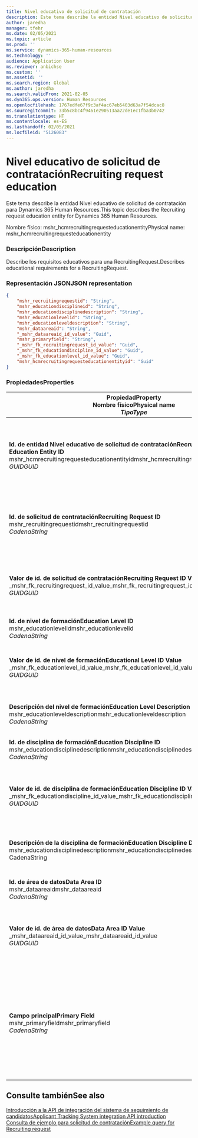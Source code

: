 ```yaml
---
title: Nivel educativo de solicitud de contratación
description: Este tema describe la entidad Nivel educativo de solicitud de contratación para Dynamics 365 Human Resources.
author: jaredha
manager: tfehr
ms.date: 02/05/2021
ms.topic: article
ms.prod: ''
ms.service: dynamics-365-human-resources
ms.technology: ''
audience: Application User
ms.reviewer: anbichse
ms.custom: ''
ms.assetid: ''
ms.search.region: Global
ms.author: jaredha
ms.search.validFrom: 2021-02-05
ms.dyn365.ops.version: Human Resources
ms.openlocfilehash: 1767edfe67f9c3af4ac67eb5403d63a7f54dcac8
ms.sourcegitcommit: 33b5c8bc4f9461e290513aa22de1ec1fba3b0742
ms.translationtype: HT
ms.contentlocale: es-ES
ms.lasthandoff: 02/05/2021
ms.locfileid: "5126083"
---
```

# <a name="recruiting-request-education"></a><span data-ttu-id="ea385-103">Nivel educativo de solicitud de contratación</span><span class="sxs-lookup"><span data-stu-id="ea385-103">Recruiting request education</span></span>

<span data-ttu-id="ea385-104">Este tema describe la entidad Nivel educativo de solicitud de contratación para Dynamics 365 Human Resources.</span><span class="sxs-lookup"><span data-stu-id="ea385-104">This topic describes the Recruiting request education entity for Dynamics 365 Human Resources.</span></span>

<span data-ttu-id="ea385-105">Nombre físico: mshr_hcmrecruitingrequesteducationentity</span><span class="sxs-lookup"><span data-stu-id="ea385-105">Physical name: mshr_hcmrecruitingrequesteducationentity</span></span>

### <a name="description"></a><span data-ttu-id="ea385-106">Descripción</span><span class="sxs-lookup"><span data-stu-id="ea385-106">Description</span></span>

<span data-ttu-id="ea385-107">Describe los requisitos educativos para una RecruitingRequest.</span><span class="sxs-lookup"><span data-stu-id="ea385-107">Describes educational requirements for a RecruitingRequest.</span></span>

### <a name="json-representation"></a><span data-ttu-id="ea385-108">Representación JSON</span><span class="sxs-lookup"><span data-stu-id="ea385-108">JSON representation</span></span>

```json
{
    "mshr_recruitingrequestid": "String",
    "mshr_educationdisciplineid": "String",
    "mshr_educationdisciplinedescription": "String",
    "mshr_educationlevelid": "String",
    "mshr_educationleveldescription": "String",
    "mshr_dataareaid": "String",
    "_mshr_dataareaid_id_value": "Guid",
    "mshr_primaryfield": "String",
    "_mshr_fk_recruitingrequest_id_value": "Guid",
    "_mshr_fk_educationdiscipline_id_value": "Guid",
    "_mshr_fk_educationlevel_id_value": "Guid",
    "mshr_hcmrecruitingrequesteducationentityid": "Guid"
}
```

### <a name="properties"></a><span data-ttu-id="ea385-109">Propiedades</span><span class="sxs-lookup"><span data-stu-id="ea385-109">Properties</span></span>

| <span data-ttu-id="ea385-110">Propiedad</span><span class="sxs-lookup"><span data-stu-id="ea385-110">Property</span></span><br><span data-ttu-id="ea385-111">**Nombre físico**</span><span class="sxs-lookup"><span data-stu-id="ea385-111">**Physical name**</span></span><br><span data-ttu-id="ea385-112">**_Tipo_**</span><span class="sxs-lookup"><span data-stu-id="ea385-112">**_Type_**</span></span> | <span data-ttu-id="ea385-113">Utilizar</span><span class="sxs-lookup"><span data-stu-id="ea385-113">Use</span></span> | <span data-ttu-id="ea385-114">Descripción</span><span class="sxs-lookup"><span data-stu-id="ea385-114">Description</span></span> |
| --- | --- | --- |
| <span data-ttu-id="ea385-115">**Id. de entidad Nivel educativo de solicitud de contratación**</span><span class="sxs-lookup"><span data-stu-id="ea385-115">**Recruiting Request Education Entity ID**</span></span><br><span data-ttu-id="ea385-116">mshr_hcmrecruitingrequesteducationentityid</span><span class="sxs-lookup"><span data-stu-id="ea385-116">mshr_hcmrecruitingrequesteducationentityid</span></span><br><span data-ttu-id="ea385-117">*GUID*</span><span class="sxs-lookup"><span data-stu-id="ea385-117">*GUID*</span></span> | <span data-ttu-id="ea385-118">Solo lectura</span><span class="sxs-lookup"><span data-stu-id="ea385-118">Read-only</span></span><br><span data-ttu-id="ea385-119">Obligatorio</span><span class="sxs-lookup"><span data-stu-id="ea385-119">Required</span></span> | <span data-ttu-id="ea385-120">Identificador único generado por el sistema para el registro Nivel educativo de solicitud de contratación.</span><span class="sxs-lookup"><span data-stu-id="ea385-120">System-generated unique identifier for the Recruiting Request Education record.</span></span> |
| <span data-ttu-id="ea385-121">**Id. de solicitud de contratación**</span><span class="sxs-lookup"><span data-stu-id="ea385-121">**Recruiting Request ID**</span></span><br><span data-ttu-id="ea385-122">mshr_recruitingrequestid</span><span class="sxs-lookup"><span data-stu-id="ea385-122">mshr_recruitingrequestid</span></span><br><span data-ttu-id="ea385-123">*Cadena*</span><span class="sxs-lookup"><span data-stu-id="ea385-123">*String*</span></span> | <span data-ttu-id="ea385-124">Escribir una vez</span><span class="sxs-lookup"><span data-stu-id="ea385-124">Write-once</span></span><br><span data-ttu-id="ea385-125">Obligatorio</span><span class="sxs-lookup"><span data-stu-id="ea385-125">Required</span></span> | <span data-ttu-id="ea385-126">Identificador único legible por el usuario de la solicitud de contratación relacionada.</span><span class="sxs-lookup"><span data-stu-id="ea385-126">The user-readable unique identifier of the related recruiting request.</span></span> |
| <span data-ttu-id="ea385-127">**Valor de id. de solicitud de contratación**</span><span class="sxs-lookup"><span data-stu-id="ea385-127">**Recruiting Request ID Value**</span></span><br><span data-ttu-id="ea385-128">_mshr_fk_recruitingrequest_id_value</span><span class="sxs-lookup"><span data-stu-id="ea385-128">_mshr_fk_recruitingrequest_id_value</span></span><br><span data-ttu-id="ea385-129">*GUID*</span><span class="sxs-lookup"><span data-stu-id="ea385-129">*GUID*</span></span> | <span data-ttu-id="ea385-130">Solo lectura</span><span class="sxs-lookup"><span data-stu-id="ea385-130">Read-only</span></span><br><span data-ttu-id="ea385-131">Obligatorio</span><span class="sxs-lookup"><span data-stu-id="ea385-131">Required</span></span><br><span data-ttu-id="ea385-132">Clave externa: mshr_hcmrecruitingrequestentityid de mshr_hcmrecruitingrequestentity</span><span class="sxs-lookup"><span data-stu-id="ea385-132">Foreign key: mshr_hcmrecruitingrequestentityid of mshr_hcmrecruitingrequestentity</span></span> | <span data-ttu-id="ea385-133">Identificador único generado por el sistema de la solicitud de contratación relacionada.</span><span class="sxs-lookup"><span data-stu-id="ea385-133">System-generated unique identifier of the related recruiting request.</span></span> |
| <span data-ttu-id="ea385-134">**Id. de nivel de formación**</span><span class="sxs-lookup"><span data-stu-id="ea385-134">**Education Level ID**</span></span><br><span data-ttu-id="ea385-135">mshr_educationlevelid</span><span class="sxs-lookup"><span data-stu-id="ea385-135">mshr_educationlevelid</span></span><br><span data-ttu-id="ea385-136">*Cadena*</span><span class="sxs-lookup"><span data-stu-id="ea385-136">*String*</span></span> | <span data-ttu-id="ea385-137">Escribir una vez</span><span class="sxs-lookup"><span data-stu-id="ea385-137">Write-once</span></span><br><span data-ttu-id="ea385-138">Obligatorio</span><span class="sxs-lookup"><span data-stu-id="ea385-138">Required</span></span> | <span data-ttu-id="ea385-139">El nivel educativo requerido.</span><span class="sxs-lookup"><span data-stu-id="ea385-139">The level of education required.</span></span> |
| <span data-ttu-id="ea385-140">**Valor de id. de nivel de formación**</span><span class="sxs-lookup"><span data-stu-id="ea385-140">**Educational Level ID Value**</span></span><br><span data-ttu-id="ea385-141">_mshr_fk_educationlevel_id_value</span><span class="sxs-lookup"><span data-stu-id="ea385-141">_mshr_fk_educationlevel_id_value</span></span><br><span data-ttu-id="ea385-142">*GUID*</span><span class="sxs-lookup"><span data-stu-id="ea385-142">*GUID*</span></span> | <span data-ttu-id="ea385-143">Solo lectura</span><span class="sxs-lookup"><span data-stu-id="ea385-143">Read-only</span></span><br><span data-ttu-id="ea385-144">Obligatorio</span><span class="sxs-lookup"><span data-stu-id="ea385-144">Required</span></span><br><span data-ttu-id="ea385-145">Clave externa: entidad mshr_hcmeducationlevelentityid de mshr_hcmeducationlevelentity</span><span class="sxs-lookup"><span data-stu-id="ea385-145">Foreign key: mshr_hcmeducationlevelentityid of mshr_hcmeducationlevelentity</span></span> | <span data-ttu-id="ea385-146">Identificador único generado por el sistema del nivel de formación requerido.</span><span class="sxs-lookup"><span data-stu-id="ea385-146">System-generated unique identifier of the level of education required.</span></span> |
| <span data-ttu-id="ea385-147">**Descripción del nivel de formación**</span><span class="sxs-lookup"><span data-stu-id="ea385-147">**Education Level Description**</span></span><br><span data-ttu-id="ea385-148">mshr_educationleveldescription</span><span class="sxs-lookup"><span data-stu-id="ea385-148">mshr_educationleveldescription</span></span><br><span data-ttu-id="ea385-149">*Cadena*</span><span class="sxs-lookup"><span data-stu-id="ea385-149">*String*</span></span> | <span data-ttu-id="ea385-150">Solo lectura</span><span class="sxs-lookup"><span data-stu-id="ea385-150">Read-only</span></span><br><span data-ttu-id="ea385-151">Obligatorio</span><span class="sxs-lookup"><span data-stu-id="ea385-151">Required</span></span> | <span data-ttu-id="ea385-152">Descripción del nivel requerido para la aptitud.</span><span class="sxs-lookup"><span data-stu-id="ea385-152">The description of the level required for the skill.</span></span> |
| <span data-ttu-id="ea385-153">**Id. de disciplina de formación**</span><span class="sxs-lookup"><span data-stu-id="ea385-153">**Education Discipline ID**</span></span><br><span data-ttu-id="ea385-154">mshr_educationdisciplinedescription</span><span class="sxs-lookup"><span data-stu-id="ea385-154">mshr_educationdisciplinedescription</span></span><br><span data-ttu-id="ea385-155">*Cadena*</span><span class="sxs-lookup"><span data-stu-id="ea385-155">*String*</span></span> | <span data-ttu-id="ea385-156">Escribir una vez</span><span class="sxs-lookup"><span data-stu-id="ea385-156">Write-once</span></span><br><span data-ttu-id="ea385-157">Obligatorio</span><span class="sxs-lookup"><span data-stu-id="ea385-157">Required</span></span> | <span data-ttu-id="ea385-158">Ámbito de la disciplina de formación.</span><span class="sxs-lookup"><span data-stu-id="ea385-158">The area of educational discipline.</span></span> |
| <span data-ttu-id="ea385-159">**Valor de id. de disciplina de formación**</span><span class="sxs-lookup"><span data-stu-id="ea385-159">**Education Discipline ID Value**</span></span><br><span data-ttu-id="ea385-160">_mshr_fk_educationdiscipline_id_value</span><span class="sxs-lookup"><span data-stu-id="ea385-160">_mshr_fk_educationdiscipline_id_value</span></span><br><span data-ttu-id="ea385-161">*GUID*</span><span class="sxs-lookup"><span data-stu-id="ea385-161">*GUID*</span></span> | <span data-ttu-id="ea385-162">Solo lectura</span><span class="sxs-lookup"><span data-stu-id="ea385-162">Read-only</span></span><br><span data-ttu-id="ea385-163">Obligatorio</span><span class="sxs-lookup"><span data-stu-id="ea385-163">Required</span></span><br><span data-ttu-id="ea385-164">Clave externa: mshr_hcmeducationdisciplineentityid de mshr_hcmeducationdisciplineentity</span><span class="sxs-lookup"><span data-stu-id="ea385-164">Foreign key: mshr_hcmeducationdisciplineentityid of mshr_hcmeducationdisciplineentity</span></span> | <span data-ttu-id="ea385-165">Identificador único generado por el sistema del ámbito de la disciplina de formación.</span><span class="sxs-lookup"><span data-stu-id="ea385-165">System-generated unique identifier of the area of educational discipline.</span></span> |
| <span data-ttu-id="ea385-166">**Descripción de la disciplina de formación**</span><span class="sxs-lookup"><span data-stu-id="ea385-166">**Education Discipline Description**</span></span><br><span data-ttu-id="ea385-167">mshr_educationdisciplinedescription</span><span class="sxs-lookup"><span data-stu-id="ea385-167">mshr_educationdisciplinedescription</span></span><br><span data-ttu-id="ea385-168">Cadena</span><span class="sxs-lookup"><span data-stu-id="ea385-168">String</span></span> | <span data-ttu-id="ea385-169">Solo lectura</span><span class="sxs-lookup"><span data-stu-id="ea385-169">Read-only</span></span><br><span data-ttu-id="ea385-170">Obligatorio</span><span class="sxs-lookup"><span data-stu-id="ea385-170">Required</span></span> | <span data-ttu-id="ea385-171">Descripción del ámbito de la disciplina de formación.</span><span class="sxs-lookup"><span data-stu-id="ea385-171">The description of the area of educational discipline.</span></span> |
| <span data-ttu-id="ea385-172">**Id. de área de datos**</span><span class="sxs-lookup"><span data-stu-id="ea385-172">**Data Area ID**</span></span><br><span data-ttu-id="ea385-173">mshr_dataareaid</span><span class="sxs-lookup"><span data-stu-id="ea385-173">mshr_dataareaid</span></span><br><span data-ttu-id="ea385-174">*Cadena*</span><span class="sxs-lookup"><span data-stu-id="ea385-174">*String*</span></span> | <span data-ttu-id="ea385-175">Leer/Escribir</span><span class="sxs-lookup"><span data-stu-id="ea385-175">Read/write</span></span><br><span data-ttu-id="ea385-176">Opcional</span><span class="sxs-lookup"><span data-stu-id="ea385-176">Optional</span></span> | <span data-ttu-id="ea385-177">Especifica la entidad jurídica (empresa).</span><span class="sxs-lookup"><span data-stu-id="ea385-177">Specifies the legal entity (company).</span></span>|
| <span data-ttu-id="ea385-178">**Valor de id. de área de datos**</span><span class="sxs-lookup"><span data-stu-id="ea385-178">**Data Area ID Value**</span></span><br><span data-ttu-id="ea385-179">_mshr_dataareaid_id_value</span><span class="sxs-lookup"><span data-stu-id="ea385-179">_mshr_dataareaid_id_value</span></span><br><span data-ttu-id="ea385-180">*GUID*</span><span class="sxs-lookup"><span data-stu-id="ea385-180">*GUID*</span></span> | <span data-ttu-id="ea385-181">Solo lectura</span><span class="sxs-lookup"><span data-stu-id="ea385-181">Read-only</span></span><br><span data-ttu-id="ea385-182">Opcional</span><span class="sxs-lookup"><span data-stu-id="ea385-182">Optional</span></span><br><span data-ttu-id="ea385-183">Clave externa: entidad cdm_companyid of cdm_company</span><span class="sxs-lookup"><span data-stu-id="ea385-183">Foreign key: cdm_companyid of cdm_company entity</span></span> | <span data-ttu-id="ea385-184">Valor GUID generado por el sistema que identifica a la entidad jurídica (empresa).</span><span class="sxs-lookup"><span data-stu-id="ea385-184">System-generated GUID value identifying the legal entity (company).</span></span> |
| <span data-ttu-id="ea385-185">**Campo principal**</span><span class="sxs-lookup"><span data-stu-id="ea385-185">**Primary Field**</span></span><br><span data-ttu-id="ea385-186">mshr_primaryfield</span><span class="sxs-lookup"><span data-stu-id="ea385-186">mshr_primaryfield</span></span><br><span data-ttu-id="ea385-187">*Cadena*</span><span class="sxs-lookup"><span data-stu-id="ea385-187">*String*</span></span> | <span data-ttu-id="ea385-188">Solo lectura</span><span class="sxs-lookup"><span data-stu-id="ea385-188">Read-only</span></span><br><span data-ttu-id="ea385-189">Obligatorio</span><span class="sxs-lookup"><span data-stu-id="ea385-189">Required</span></span> | <span data-ttu-id="ea385-190">Concatenación del valor de la solicitud de contratación, el id. de nivel de formación y el id, de disciplina de formación como otro método para identificar de forma única el registro.</span><span class="sxs-lookup"><span data-stu-id="ea385-190">Concatenation of Recruiting Request value, Education Level ID, and Education Discipline ID as another method to uniquely identify the record.</span></span> |

## <a name="see-also"></a><span data-ttu-id="ea385-191">Consulte también</span><span class="sxs-lookup"><span data-stu-id="ea385-191">See also</span></span>

[<span data-ttu-id="ea385-192">Introducción a la API de integración del sistema de seguimiento de candidatos</span><span class="sxs-lookup"><span data-stu-id="ea385-192">Applicant Tracking System integration API introduction</span></span>](hr-admin-integration-ats-api-introduction.md)<br>
[<span data-ttu-id="ea385-193">Consulta de ejemplo para solicitud de contratación</span><span class="sxs-lookup"><span data-stu-id="ea385-193">Example query for Recruiting request</span></span>](hr-admin-integration-ats-api-recruiting-request-example-query.md)

